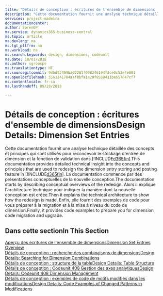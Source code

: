 ```yaml
---
title: "Détails de conception : écritures de l'ensemble de dimensions | Microsoft Docs"
description: "Cette documentation fournit une analyse technique détaillée des concepts et principes qui sont utilisés pour reconcevoir la fonction de stockage et de report d'écritures de dimension."
services: project-madeira
documentationcenter: 
author: SorenGP
ms.service: dynamics365-business-central
ms.topic: article
ms.devlang: na
ms.tgt_pltfrm: na
ms.workload: na
ms.search.keywords: design, dimensions, codeunit
ms.date: 10/01/2018
ms.author: sgroespe
ms.translationtype: HT
ms.sourcegitcommit: 9dbd92409ba02281f008246194f3ce0c53e4e001
ms.openlocfilehash: 5563241784aaf8bfa1a29f8568411be657647cf7
ms.contentlocale: fr-ca
ms.lasthandoff: 09/28/2018

---
```

# <a name="design-details-dimension-set-entries"></a><span data-ttu-id="c839e-103">Détails de conception : écritures d'ensemble de dimensions</span><span class="sxs-lookup"><span data-stu-id="c839e-103">Design Details: Dimension Set Entries</span></span>
<span data-ttu-id="c839e-104">Cette documentation fournit une analyse technique détaillée des concepts et principes qui sont utilisés pour reconcevoir le stockage d'entrée de dimension et la fonction de validation dans [!INCLUDE[d365fin](includes/d365fin_md.md)].</span><span class="sxs-lookup"><span data-stu-id="c839e-104">This documentation provides detailed technical insight into the concepts and principles that are used to redesign the dimension entry storing and posting feature in [!INCLUDE[d365fin](includes/d365fin_md.md)].</span></span> <span data-ttu-id="c839e-105">La documentation commence par des présentations conceptuelles de la nouvelle conception.</span><span class="sxs-lookup"><span data-stu-id="c839e-105">The documentation starts by describing conceptual overviews of the redesign.</span></span> <span data-ttu-id="c839e-106">Alors il explique l'architecture technique pour indiquer la manière dont la nouvelle conception est créée.</span><span class="sxs-lookup"><span data-stu-id="c839e-106">Then it explains the technical architecture to show how the redesign is made.</span></span> <span data-ttu-id="c839e-107">Enfin, elle fournit des exemples de code pour vous préparer à la migration et à la mise à niveau du code de dimension.</span><span class="sxs-lookup"><span data-stu-id="c839e-107">Finally, it provides code examples to prepare you for dimension code migration and upgrade.</span></span>  

## <a name="in-this-section"></a><span data-ttu-id="c839e-108">Dans cette section</span><span class="sxs-lookup"><span data-stu-id="c839e-108">In This Section</span></span>  
[<span data-ttu-id="c839e-109">Aperçu des écritures de l'ensemble de dimensions</span><span class="sxs-lookup"><span data-stu-id="c839e-109">Dimension Set Entries Overview</span></span>](design-details-dimension-set-entries-overview.md)  
[<span data-ttu-id="c839e-110">Détails de conception : recherche des combinaisons de dimensions</span><span class="sxs-lookup"><span data-stu-id="c839e-110">Design Details: Searching for Dimension Combinations</span></span>](design-details-searching-for-dimension-combinations.md)  
[<span data-ttu-id="c839e-111">Détails de conception : structure de la table</span><span class="sxs-lookup"><span data-stu-id="c839e-111">Design Details: Table Structure</span></span>](design-details-table-structure.md)  
[<span data-ttu-id="c839e-112">Détails de conception : Codeunit 408 Gestion des axes analytiques</span><span class="sxs-lookup"><span data-stu-id="c839e-112">Design Details: Codeunit 408 Dimension Management</span></span>](design-details-codeunit-408-dimension-management.md)  
[<span data-ttu-id="c839e-113">Détails de conception : exemples de code de motifs modifiés dans les modifications</span><span class="sxs-lookup"><span data-stu-id="c839e-113">Design Details: Code Examples of Changed Patterns in Modifications</span></span>](design-details-code-examples-of-changed-patterns-in-modifications.md)

